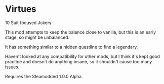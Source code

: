 # Virtues
10 Suit focused Jokers

This mod attempts to keep the balance close to vanilla, but this is an early stage, so might be unbalanced.

It has something similar to a hidden questline to find a legendary.

Haven't looked at any compatibility for other mods, but I think it's kept good practice and doesn't do anything insane, so it shouldn't cause too many issues.

Requires the Steamodded 1.0.0 Alpha.